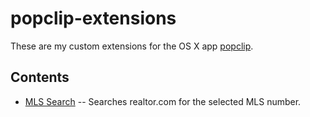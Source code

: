 # popclip-extensions

These are my custom extensions for the OS X app [popclip](http://pilotmoon.com/popclip/).

## Contents
- [MLS Search](/blob/master/MLS_Search.popclipextz) -- Searches realtor.com for the selected MLS number.
